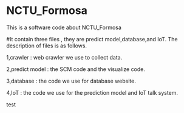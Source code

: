 # NCTU_Formosa
This is a software code about NCTU_Formosa

#It contain three files , they are predict model,database,and IoT. The description of files is as follows.

  1,crawler : web crawler we use to collect data.
  
  2,predict model : the SCM code and the visualize code.
  
  3,database : the code we use for database website.
  
  4,IoT : the code we use for the prediction model and IoT talk system.

test

  
